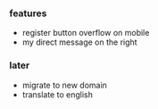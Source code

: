 ### features

- register button overflow on mobile
- my direct message on the right

### later

- migrate to new domain
- translate to english
